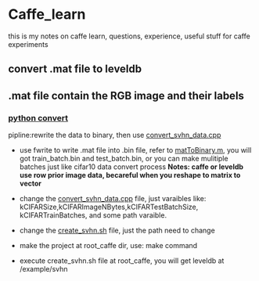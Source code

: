 # Caffe_learn
this is my notes on caffe learn, questions, experience, useful stuff for caffe experiments

## convert .mat file to leveldb
## .mat file contain the RGB image and their labels
### [python convert](https://github.com/PeterPan1990/caffe/blob/master/python/caffe/io.py)

pipline:rewrite the data to binary, then use [convert_svhn_data.cpp](https://github.com/PeterPan1990/Caffe_learn/blob/master/convert_svhn_data.cpp)

* use fwrite to write .mat file into .bin file, refer to [matToBinary.m](https://github.com/PeterPan1990/Caffe_learn/blob/master/matToBinary.m), you will got 
train_batch.bin and test_batch.bin, or you can make mulitiple batches just like cifar10 data convert process
**Notes: caffe or leveldb use row prior image data, becareful when you reshape to matrix to vector**

* change the [convert_svhn_data.cpp](https://github.com/PeterPan1990/Caffe_learn/blob/master/convert_svhn_data.cpp) file, just varaibles like: kCIFARSize,kCIFARImageNBytes,kCIFARTestBatchSize,
kCIFARTrainBatches, and some path varaible.

* change the [create_svhn.sh](https://github.com/PeterPan1990/Caffe_learn/blob/master/create_svhn.sh) file, just the path need to change

* make the project at root_caffe dir, use: make command

* execute create_svhn.sh file at root_caffe, you will get leveldb at /example/svhn

